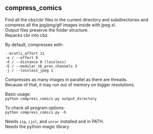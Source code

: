 ## compress\_comics

Find all the cbz/cbr files in the current directory and subdirectories and compress all the jpg/png/gif images inside with jpeg xl.  
Output files preserve the folder structure.  
Repacks cbr into cbz.  

By default, compresses with:
```
--brotli_effort 11
-e / --effort 9
-d / --distance 0 (lossless)
-E / --modular_nb_prev_channels 3 
-j / --lossless_jpeg 1
```

Compresses as many images in parallel as there are threads.  
Because of that, it may run out of memory on bigger resolutions.  

Basic usage:  
`python compress_comics.py output_directory`  

To check all program options:  
`python compress_comics.py -h`

Needs `zip`, `cjxl`, and `unrar` installed and in PATH.  
Needs the python-magic library
